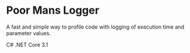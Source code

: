 # Poor Mans Logger
A fast and simple way to profile code with logging of execution time and parameter values.

C# .NET Core 3.1
